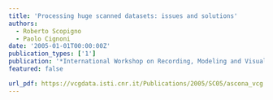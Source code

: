 ```yaml
---
title: 'Processing huge scanned datasets: issues and solutions'
authors:
  - Roberto Scopigno
  - Paolo Cignoni
date: '2005-01-01T00:00:00Z'
publication_types: ['1']
publication: '*International Workshop on Recording, Modeling and Visualization of Cultural Heritage, 22 - 27 May 2005, Centro Stefano Franscini, Monte Verità, Ascona, Switzerland*'
featured: false

url_pdf: https://vcgdata.isti.cnr.it/Publications/2005/SC05/ascona_vcg.pdf
---
```

